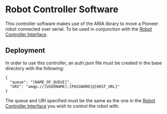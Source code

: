 # Robot Controller Software

This controller software makes use of the ARIA library to move a Pioneer robot connected over serial. To be used in conjunction with the [Robot Controller Interface](https://github.com/Christopher-Dreiser/Robot-Controller-Interface).

## Deployment

In order to use this controller, an auth.json file must be created in the base directory with the following:
```
{
  "queue": "[NAME_OF_QUEUE]",
  "URI": "amqp://[USERNAME]:[PASSWORD]@[HOST_URL]"
}
```
The queue and URI specified must be the same as the one in the [Robot Controller Interface](https://github.com/Christopher-Dreiser/Robot-Controller-Interface) you wish to control the robot with. 
